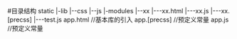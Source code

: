 #目录结构
static
|-lib
|--css
|--js
|-modules
|--xx
|---xx.html
|---xx.js
|---xx.[precss]
|---test.js
app.html    //基本库的引入
app.[precss]    //预定义常量
app.js  //预定义常量